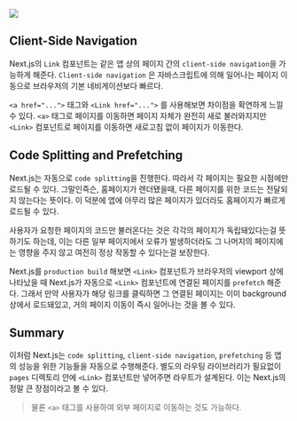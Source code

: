 ![](https://images.velog.io/images/shinwonse/post/60154671-bbc9-4b49-b30d-01dd43682c67/image.png)

## Client-Side Navigation
Next.js의 ```Link``` 컴포넌트는 같은 앱 상의 페이지 간의 ```client-side navigation```을 가능하게 해준다. ```Client-side navigation``` 은 자바스크립트에 의해 일어나는 페이지 이동으로 브라우저의 기본 네비게이션보다 빠르다.

```<a href="...">``` 태그와 ```<Link href="...">``` 를 사용해보면 차이점을 확연하게 느낄 수 있다. ```<a>``` 태그로 페이지를 이동하면 페이지 자체가 완전히 새로 불러와지지만 ```<Link>``` 컴포넌트로 페이지를 이동하면 새로고침 없이 페이지가 이동한다.

## Code Splitting and Prefetching
Next.js는 자동으로 ```code splitting```을 진행한다. 따라서 각 페이지는 필요한 시점에만 로드될 수 있다. 그말인즉슨, 홈페이지가 렌더됐을때, 다른 페이지를 위한 코드는 전달되지 않는다는 뜻이다. 이 덕분에 앱에 아무리 많은 페이지가 있더라도 홈페이지가 빠르게 로드될 수 있다.

사용자가 요청한 페이지의 코드만 불러온다는 것은 각각의 페이지가 독립돼있다는걸 뜻하기도 하는데, 이는 다른 일부 페이지에서 오류가 발생하더라도 그 나머지의 페이지에는 영향을 주지 않고 여전히 정상 작동할 수 있다는걸 보장한다.

Next.js를 ```production build``` 해보면 ```<Link>``` 컴포넌트가 브라우저의 viewport 상에 나타났을 때 Next.js가 자동으로 ```<Link>``` 컴포넌트에 연결된 페이지를 ```prefetch``` 해준다. 그래서 만약 사용자가 해당 링크를 클릭하면 그 연결된 페이지는 이미 background 상에서 로드돼있고, 거의 페이지 이동이 즉시 일어나는 것을 볼 수 있다.

## Summary
이처럼 Next.js는 ```code splitting```, ```client-side navigation```, ```prefetching``` 등 앱의 성능을 위한 기능들을 자동으로 수행해준다. 별도의 라우팅 라이브러리가 필요없이 ```pages``` 디렉토리 안에 ```<Link>``` 컴포넌트만 넣어주면 라우트가 설계된다. 이는 Next.js의 정말 큰 장점이라고 볼 수 있다.

> 물론 ```<a>``` 태그를 사용하여 외부 페이지로 이동하는 것도 가능하다.

